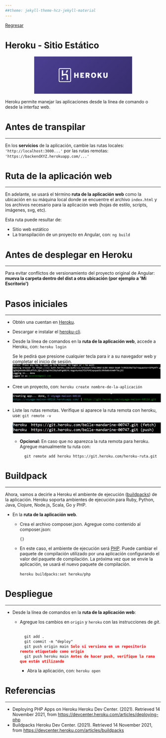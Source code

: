```yaml
---
##theme: jekyll-theme-hcz-jekyll-material
---
```


[Regresar](/DAWM/)

Heroku - Sitio Estático
=======================

  <p align="center">
    <img width="317" height="120" src="imagenes/heroku.webp">
  </p>

Heroku permite manejar las aplicaciones desde la línea de comando o desde la interfaz web.

Antes de transpilar
===================

* * *

En los **servicios** de la aplicación, cambie las rutas locales: `'http://localhost:3000...'` por las rutas remotas: `'https://backendXYZ.herokuapp.com/...'`


Ruta de la aplicación web
=========================

* * *

En adelante, se usará el término **ruta de la aplicación web** como la ubicación en su máquina local donde se encuentre el archivo `index.html` y los archivos necesario para la aplicación web (hojas de estilo, scripts, imágenes, svg, etc).

Esta ruta puede resultar de:

* Sitio web estático
* La transpilación de un proyecto en Angular, con: `ng build` 

Antes de desplegar en Heroku
============================

* * *

Para evitar conflictos de versionamiento del proyecto original de Angular: **mueva la carpeta dentro del dist a otra ubicación (por ejemplo a 'Mi Escritorio')**


Pasos iniciales
===============

* * *

* Obtén una cuentan en [Heroku](https://signup.heroku.com/login).
* Descargar e instalar el [heroku-cli](https://devcenter.heroku.com/articles/heroku-cli#download-and-install).
* Desde la línea de comandos en la **ruta de la aplicación web**, accede a Heroku, con: ```heroku login```

    Se le pedirá que presione cualquier tecla para ir a su navegador web y completar el inicio de sesión.
    ![logindone.jpg](./imagenes/logindone.JPG)

* Cree un proyecto, con: ```heroku create nombre-de-la-aplicación```

    ![created-1](./imagenes/created-1.JPG)

* Liste las rutas remotas. Verifique si aparece la ruta remota con heroku, use: ```git remote -v```

    ![remoteurls](./imagenes/remoteurls.JPG)

  + **Opcional:** En caso que no aparezca la ruta remota para heroku. Agregue manualmente tu ruta con: 
    
    ```
      git remote add heroku https://git.heroku.com/heroku-ruta.git
    ```


Buildpack
=========

* * *

Ahora, vamos a decirle a Heroku el ambiente de ejecución ([buildpacks](https://devcenter.heroku.com/articles/buildpacks)) de la aplicación. Heroku soporta ambientes de ejecución para Ruby, Python, Java, Clojure, Node.js, Scala, Go y PHP. 

* En la **ruta de la aplicación web**. 
  
  + Crea el archivo composer.json. Agregue como contenido al composer.json:

    ```
    {}
    ```
  
  + En este caso, el ambiente de ejecución será [PHP](https://devcenter.heroku.com/articles/buildpacks). Puede cambiar el paquete de compilación utilizado por una aplicación configurando el valor del paquete de compilación. La próxima vez que se envíe la aplicación, se usará el nuevo paquete de compilación.

    ```heroku buildpacks:set heroku/php```


Despliegue 
==========

* * *

* Desde la línea de comandos en la **ruta de la aplicación web**:

  + Agregue los cambios en `origin` y `heroku` con las instrucciones de *git*.

    <pre><code>
      git add .
      git commit -m "deploy"
      git push origin main <b style="color: red">Solo si versiona en un repositorio remoto etiquetado como origin</b>
      git push heroku main <b style="color: red">Antes de hacer push, verifique la rama que están utilizando</b>
    </code></pre>

    - Abra la aplicación, con: ```heroku open```


Referencias 
===========

* * *

* Deploying PHP Apps on Heroku  Heroku Dev Center. (2021). Retrieved 14 November 2021, from https://devcenter.heroku.com/articles/deploying-php 
* Buildpacks Heroku Dev Center. (2021). Retrieved 14 November 2021, from https://devcenter.heroku.com/articles/buildpacks
